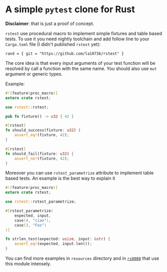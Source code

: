 # A simple `pytest` clone for Rust

**Disclaimer**: that is just a proof of concept.

`rstest` use procedural macro to implement simple fixtures and table based tests. To use it you need nightly toolchain and add follow line to your `Cargo.toml` file (I didn't published `rstest` yet):

```
rand = { git = "https://github.com/la10736/rstest" } 
```

The core idea is that every input arguments of your test function will be resolved by call a function with the same name. You should also use `mut` argument or generic types. 

Example:

```rust
#![feature(proc_macro)]
extern crate rstest;

use rstest::rstest;

pub fn fixture() -> u32 { 42 }

#[rstest]
fn should_success(fixture: u32) {
    assert_eq!(fixture, 42);
}

#[rstest]
fn should_fail(fixture: u32) {
    assert_ne!(fixture, 42);
}
```

Moreover you can use `rstest_parametrize` attribute to implement table based tests.  An example is the best way to explain it

```rust
#![feature(proc_macro)]
extern crate rstest;

use rstest::rstest_parametrize;

#[rstest_parametrize(
    expected, input,
    case(4, "ciao"),
    case(3, "Foo")
)]

fn strlen_test(expected: usize, input: &str) {
    assert_eq!(expected, input.len());
}
```

You can find more examples in `resources` directory and in [`rs8080`](https://github.com/la10736/rs8080) that use this module intensely.